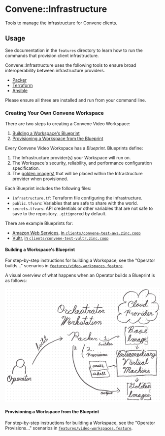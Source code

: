 # Convene::Infrastructure

Tools to manage the infrastructure for Convene clients.

## Usage

See documentation in the `features` directory to learn how to run the commands
that provision client infrastructure.

Convene::Infrastructure uses the following tools to ensure broad
interoperability between infrastructure providers.

- [Packer](https://www.packer.io/intro/getting-started/)
- [Terraform](https://learn.hashicorp.com/terraform/getting-started/install.html)
- [Ansible](https://www.ansible.com/resources/get-started)

Please ensure all three are installed and run from your command line.

### Creating Your Own Convene Workspace

There are two steps to creating a Convene Video Workspace:

1. [Building a Workspace's Blueprint](#building-a-workspaces-blueprint)
1. [Provisioning a Workspace from the Blueprint](#provisioning-a-workspace-from-the-blueprint)

Every Convene Video Workspace has a _Blueprint_. Blueprints define:

1. The Infrastructure provider(s) your Workspace will run on.
2. The Workspace's security, reliability, and performance configuration
   specification.
3. The [golden image(s)] that will be placed within the Infrastructure provider
   when provisioned.

Each Blueprint includes the following files:

- `infrastructure.tf`: Terraform file configuring the infrastructure.
- `public.tfvars`: Variables that are safe to share with the world.
- `secrets.tfvars`: API credentials or other variables that are not safe to save
  to the repository. `.gitignore`d by default.

There are example Blueprints for:

- [Amazon Web Services], [in `clients/convene-test-aws.zinc.coop`]
- [Vultr], [in `clients/convene-test-vultr.zinc.coop`]

[in `clients/convene-test-aws.zinc.coop`]: ./clients/convene-test-aws.zinc.coop
[in `clients/convene-test-vultr.zinc.coop`]:
  ./clients/convene-test-vultr.zinc.coop
[amazon web services]: https://aws.amazon.com/
[vultr]: https://www.vultr.com/
[golden image(s)]: https://www.quora.com/What-is-golden-image

#### Building a Workspace's Blueprint

For step-by-step instructions for building a Workspace, see the "Operator
builds..." scenarios in [`features/video-workspaces.feature`].

A visual overview of what happens when an Operator builds a Blueprint is as
follows:

![Operator Builds a Convene Workspace](./docs/operator-builds-a-convene-workspace.png)

[`features/video-workspaces.feature`]: ./features/video-workspaces.feature

#### Provisioning a Workspace from the Blueprint

For step-by-step instructions for building a Workspace, see the "Operator
Provisions..." scenarios in [`features/video-workspaces.feature`].
